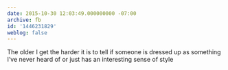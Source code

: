 ```yaml
---
date: 2015-10-30 12:03:49.000000000 -07:00
archive: fb
id: '1446231829'
weblog: false
---
```


The older I get the harder it is to tell if someone is dressed up as something I’ve never heard of or just has an interesting sense of style
